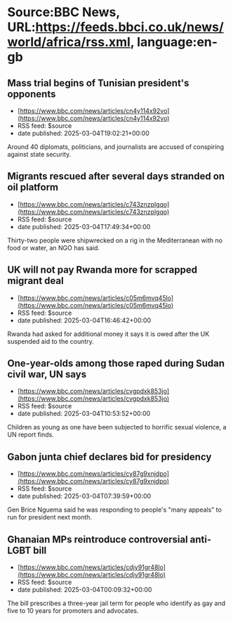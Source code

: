 # Source:BBC News, URL:https://feeds.bbci.co.uk/news/world/africa/rss.xml, language:en-gb

## Mass trial begins of Tunisian president's opponents
 - [https://www.bbc.com/news/articles/cn4y114x92vo](https://www.bbc.com/news/articles/cn4y114x92vo)
 - RSS feed: $source
 - date published: 2025-03-04T19:02:21+00:00

Around 40 diplomats, politicians, and journalists are accused of conspiring against state security.

## Migrants rescued after several days stranded on oil platform
 - [https://www.bbc.com/news/articles/c743znzplgqo](https://www.bbc.com/news/articles/c743znzplgqo)
 - RSS feed: $source
 - date published: 2025-03-04T17:49:34+00:00

Thirty-two people were shipwrecked on a rig in the Mediterranean with no food or water, an NGO has said.

## UK will not pay Rwanda more for scrapped migrant deal
 - [https://www.bbc.com/news/articles/c05m6mvq45lo](https://www.bbc.com/news/articles/c05m6mvq45lo)
 - RSS feed: $source
 - date published: 2025-03-04T16:46:42+00:00

Rwanda had asked for additional money it says it is owed after the UK suspended aid to the country.

## One-year-olds among those raped during Sudan civil war, UN says
 - [https://www.bbc.com/news/articles/cvgpdxk853jo](https://www.bbc.com/news/articles/cvgpdxk853jo)
 - RSS feed: $source
 - date published: 2025-03-04T10:53:52+00:00

Children as young as one have been subjected to horrific sexual violence, a UN report finds.

## Gabon junta chief declares bid for presidency
 - [https://www.bbc.com/news/articles/cy87g9xnjdpo](https://www.bbc.com/news/articles/cy87g9xnjdpo)
 - RSS feed: $source
 - date published: 2025-03-04T07:39:59+00:00

Gen Brice Nguema said he was responding to people's "many appeals" to run for president next month.

## Ghanaian MPs reintroduce controversial anti-LGBT bill
 - [https://www.bbc.com/news/articles/cdjy91gr48lo](https://www.bbc.com/news/articles/cdjy91gr48lo)
 - RSS feed: $source
 - date published: 2025-03-04T00:09:32+00:00

The bill prescribes a three-year jail term for people who identify as gay and five to 10 years for promoters and advocates.

